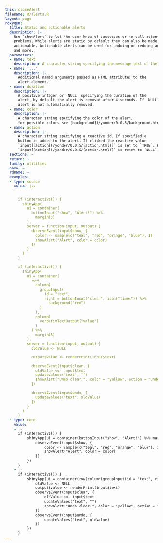 ```yaml
---
this: closeAlert
filename: R/alerts.R
layout: page
roxygen:
  title: Static and actionable alerts
  description: |-
    Use `showAlert` to let the user know of successes or to call attention to
    problems. While alerts are static by default they can also be made
    actionable. Actionable alerts can be used for undoing or redoing an action
    and more.
  parameters:
  - name: text
    description: A character string specifying the message text of the alert.
  - name: '...'
    description: |-
      Additional named arguments passed as HTML attributes to the
      alert element.
  - name: duration
    description: |-
      A positive integer or `NULL` specifying the duration of the
      alert, by default the alert is removed after 4 seconds. If `NULL` the
      alert is not automatically removed.
  - name: color
    description: |-
      A character string specifying the color of the alert,
      for possible colors see [background](/yonder/0.0.5/background.html).
  - name: action
    description: |-
      A character string specifying a reactive id. If specified a
      button is added to the alert. If clicked the reactive value
      `input[[action](/yonder/0.0.5/[action.html)]` is set to `TRUE`. When the alert is removed
      `input[[action](/yonder/0.0.5/[action.html)]` is reset to `NULL`.
  sections: ~
  return: ~
  family: utilities
  name: ~
  rdname: ~
  examples:
  - type: source
    value: |2-


      if (interactive()) {
        shinyApp(
          ui = container(
            buttonInput("show", "Alert!") %>%
              margin(3)
          ),
          server = function(input, output) {
            observeEvent(input$show, {
              color <- sample(c("teal", "red", "orange", "blue"), 1)
              showAlert("Alert", color = color)
            })
          }
        )
      }

      if (interactive()) {
        shinyApp(
          ui = container(
            row(
              column(
                groupInput(
                  id = "text",
                  right = buttonInput("clear", icon("times")) %>%
                    background("red")
                )
              ),
              column(
                verbatimTextOutput("value")
              )
            ) %>%
              margin(3)
          ),
          server = function(input, output) {
            oldValue <- NULL

            output$value <- renderPrint(input$text)

            observeEvent(input$clear, {
              oldValue <<- input$text
              updateValues("text", "")
              showAlert("Undo clear.", color = "yellow", action = "undo")
            })

            observeEvent(input$undo, {
              updateValues("text", oldValue)
            })
          }
        )
      }
  - type: code
    value:
    - |-
      if (interactive()) {
          shinyApp(ui = container(buttonInput("show", "Alert!") %>% margin(3)), server = function(input, output) {
              observeEvent(input$show, {
                  color <- sample(c("teal", "red", "orange", "blue"), 1)
                  showAlert("Alert", color = color)
              })
          })
      }
    - |-
      if (interactive()) {
          shinyApp(ui = container(row(column(groupInput(id = "text", right = buttonInput("clear", icon("times")) %>% background("red"))), column(verbatimTextOutput("value"))) %>% margin(3)), server = function(input, output) {
              oldValue <- NULL
              output$value <- renderPrint(input$text)
              observeEvent(input$clear, {
                  oldValue <<- input$text
                  updateValues("text", "")
                  showAlert("Undo clear.", color = "yellow", action = "undo")
              })
              observeEvent(input$undo, {
                  updateValues("text", oldValue)
              })
          })
      }
---
```

